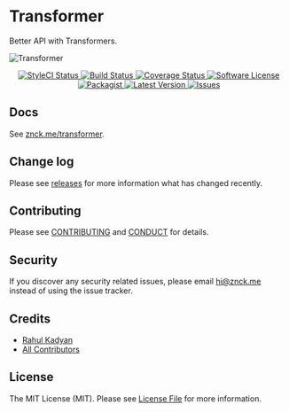 Transformer
==========
Better API with Transformers.

![Transformer](cover.png)

<p align="center">
  <a href="https://styleci.io/repos/42290942">
    <img src="https://styleci.io/repos/42290942/shield" alt="StyleCI Status" />
  </a>
  <a href="https://circleci.com/gh/znck/transformer">
    <img src="https://circleci.com/gh/znck/transformer.svg?style=svg" alt="Build Status" />
  </a>
  <a href="https://coveralls.io/github/znck/transformer?branch=master">
    <img src="https://coveralls.io/repos/github/znck/transformer/badge.svg?branch=master&style=flat-square" alt="Coverage Status" />
  </a>
  <a href="LICENSE">
    <img src="https://img.shields.io/badge/license-MIT-brightgreen.svg?style=flat-square" alt="Software License" />
  </a>
  <a href="https://packagist.org/packages/znck/transformer">
    <img src="https://img.shields.io/packagist/v/znck/transformer.svg?style=flat-square" alt="Packagist" />
  </a>
  <a href="https://github.com/znck/transformer/releases">
    <img src="https://img.shields.io/github/release/znck/transformer.svg?style=flat-square" alt="Latest Version" />
  </a>

  <a href="https://github.com/znck/transformer/issues">
    <img src="https://img.shields.io/github/issues/znck/transformer.svg?style=flat-square" alt="Issues" />
  </a>
</p>

## Docs
See [znck.me/transformer](http://znck.me/transformer).

## Change log

Please see [releases](https://github.com/znck/transformer/releases) for more information what has changed recently.

## Contributing

Please see [CONTRIBUTING](CONTRIBUTING.md) and [CONDUCT](CONDUCT.md) for details.

## Security

If you discover any security related issues, please email hi@znck.me instead of using the issue tracker.

## Credits

- [Rahul Kadyan][link-author]
- [All Contributors][link-contributors]

## License

The MIT License (MIT). Please see [License File](LICENSE) for more information.

[link-author]: https://github.com/znck
[link-contributors]: ../../contributors
